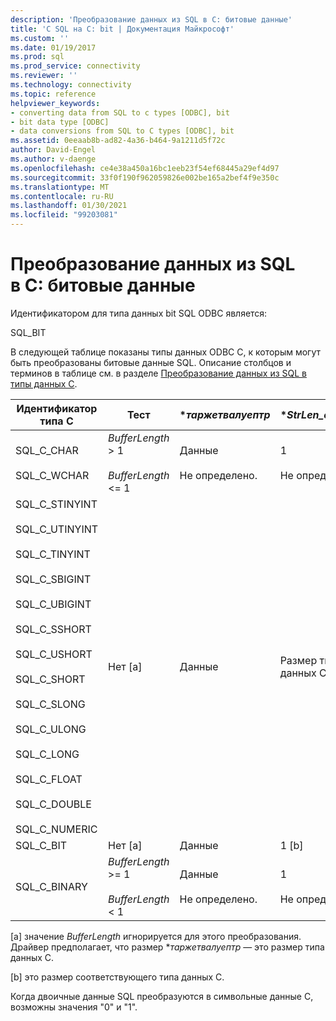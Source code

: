 ```yaml
---
description: 'Преобразование данных из SQL в C: битовые данные'
title: 'С SQL на C: bit | Документация Майкрософт'
ms.custom: ''
ms.date: 01/19/2017
ms.prod: sql
ms.prod_service: connectivity
ms.reviewer: ''
ms.technology: connectivity
ms.topic: reference
helpviewer_keywords:
- converting data from SQL to c types [ODBC], bit
- bit data type [ODBC]
- data conversions from SQL to C types [ODBC], bit
ms.assetid: 0eeaab8b-ad82-4a36-b464-9a1211d5f72c
author: David-Engel
ms.author: v-daenge
ms.openlocfilehash: ce4e38a450a16bc1eeb23f54ef68445a29ef4d97
ms.sourcegitcommit: 33f0f190f962059826e002be165a2bef4f9e350c
ms.translationtype: MT
ms.contentlocale: ru-RU
ms.lasthandoff: 01/30/2021
ms.locfileid: "99203081"
---
```

# <a name="sql-to-c-bit"></a>Преобразование данных из SQL в C: битовые данные
Идентификатором для типа данных bit SQL ODBC является:  
  
 SQL_BIT  
  
 В следующей таблице показаны типы данных ODBC C, к которым могут быть преобразованы битовые данные SQL. Описание столбцов и терминов в таблице см. в разделе [Преобразование данных из SQL в типы данных C](../../../odbc/reference/appendixes/converting-data-from-sql-to-c-data-types.md).  
  
|Идентификатор типа C|Тест|**таржетвалуептр*|**StrLen_or_IndPtr*|SQLSTATE|  
|-----------------------|----------|------------------------|----------------------------|--------------|  
|SQL_C_CHAR<br /><br /> SQL_C_WCHAR|*BufferLength* > 1<br /><br /> *BufferLength* <= 1|Данные<br /><br /> Не определено.|1<br /><br /> Не определено.|н/д<br /><br /> 22003|  
|SQL_C_STINYINT<br /><br /> SQL_C_UTINYINT<br /><br /> SQL_C_TINYINT<br /><br /> SQL_C_SBIGINT<br /><br /> SQL_C_UBIGINT<br /><br /> SQL_C_SSHORT<br /><br /> SQL_C_USHORT<br /><br /> SQL_C_SHORT<br /><br /> SQL_C_SLONG<br /><br /> SQL_C_ULONG<br /><br /> SQL_C_LONG<br /><br /> SQL_C_FLOAT<br /><br /> SQL_C_DOUBLE<br /><br /> SQL_C_NUMERIC|Нет [a]|Данные|Размер типа данных C|н/д|  
|SQL_C_BIT|Нет [a]|Данные|1 [b]|н/д|  
|SQL_C_BINARY|*BufferLength* >= 1<br /><br /> *BufferLength* < 1|Данные<br /><br /> Не определено.|1<br /><br /> Не определено.|н/д<br /><br /> 22003|  
  
 [a] значение *BufferLength* игнорируется для этого преобразования. Драйвер предполагает, что размер **таржетвалуептр* — это размер типа данных C.  
  
 [b] это размер соответствующего типа данных C.  
  
 Когда двоичные данные SQL преобразуются в символьные данные C, возможны значения "0" и "1".
